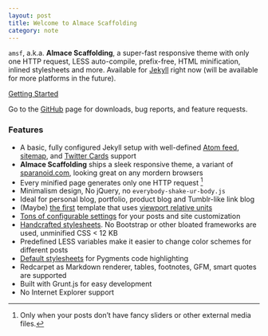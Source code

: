 ```yaml
---
layout: post
title: Welcome to Almace Scaffolding
category: note
---
```


`amsf`, a.k.a. **Almace Scaffolding**, a super-fast responsive theme with only one HTTP request, LESS auto-compile, prefix-free, HTML minification, inlined stylesheets and more. Available for [Jekyll](http://jekyllrb.com/) right now (will be available for more platforms in the future).

<p class=largetype>
  <a href="http://sparanoid.com/lab/amsf/getting-started.html">Getting Started</a>
</p>

Go to the [GitHub](https://github.com/sparanoid/almace-scaffolding) page for downloads, bug reports, and feature requests.

### Features

- A basic, fully configured Jekyll setup with well-defined [Atom feed](https://github.com/sparanoid/almace-scaffolding/blob/master/_app/feed-atom.xml), [sitemap](https://github.com/sparanoid/almace-scaffolding/blob/master/_app/sitemap.xml), and [Twitter Cards](https://dev.twitter.com/docs/cards) support
- **Almace Scaffolding** ships a sleek responsive theme, a variant of [sparanoid.com](http://sparanoid.com/), looking great on any mordern browsers
- Every minified page generates only one HTTP request [^1]
- Minimalism design, No jQuery, no `everybody-shake-ur-body.js`
- Ideal for personal blog, portfolio, product blog and Tumblr-like link blog
- (Maybe) [the first](https://github.com/sparanoid/sparanoid.com/commit/9b44b4c0f57c3dd1e828d828a95cc21b992785ce) template that uses [viewport relative units](http://www.w3.org/TR/css3-values/#viewport-relative-lengths)
- [Tons of configurable settings](https://github.com/sparanoid/almace-scaffolding/blob/master/_config.init.yml) for your posts and site customization
- [Handcrafted stylesheets](https://github.com/sparanoid/almace-scaffolding/blob/master/_app/assets/_less/app.less). No Bootstrap or other bloated frameworks are used, unminified CSS < 12 KB
- Predefined LESS variables make it easier to change color schemes for different posts
- [Default stylesheets](https://github.com/sparanoid/almace-scaffolding/blob/master/_app/assets/_less/syntax.less) for Pygments code highlighting
- Redcarpet as Markdown renderer, tables, footnotes, GFM, smart quotes are supported
- Built with Grunt.js for easy development
- No Internet Explorer support

[^1]: Only when your posts don’t have fancy sliders or other external media files.
